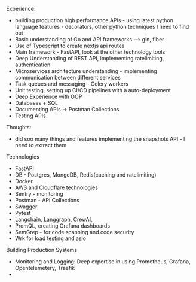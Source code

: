 Experience:
- building production high performance APIs - using latest python language features - decorators, other python techniques l need to find out
- Basic understanding of Go and API frameworks --> gin, fiber
- Use of Typescript to create nextjs api routes
- Main framework - FastAPI, look at the other technology tools
- Deep Understanding of REST API, implementing ratelimiting, authentication
- Microservices architecture understanding - implementing communication between different services
- Task queues and messaging - Celery workers
- Unit testing, setting up CI/CD pipelines with a auto-deployment
- Deep Experience with OOP
- Databases + SQL
- Documenting APIs -> Postman Collections
- Testing APIs

Thoughts:
-  did soo many things and features implementing the snapshots API - l need to extract them

Technologies
- FastAPI
- DB - Postgres, MongoDB, Redis(caching and ratelimiting)
- Docker
- AWS and Cloudflare technologies
- Sentry - monitoring
- Postman - API Collections
- Swagger
- Pytest
- Langchain, Langgraph, CrewAI, 
- PromQL, creating Grafana dashboards
- SemGrep - for code scanning and code security
- Wrk for load testing and aslo

Building Production Systems
- Monitoring and Logging: Deep expertise in using Prometheus, Grafana, Opentelemetery, Traefik
- 
